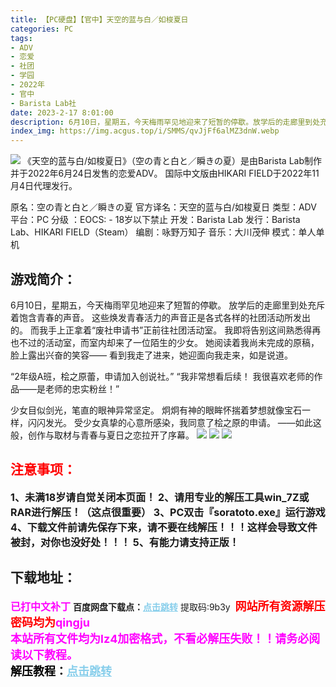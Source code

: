 ```yaml
---
title: 【PC硬盘】【官中】天空的蓝与白／如梭夏日
categories: PC
tags:
- ADV
- 恋爱
- 社团
- 学园
- 2022年
- 官中
- Barista Lab社
date: 2023-2-17 8:01:00
description: 6月10日，星期五，今天梅雨罕见地迎来了短暂的停歇。放学后的走廊里到处充斥着饱含青春的声音。这些焕发青春活力的声音正是各式各样的社团活动所发出的。
index_img: https://img.acgus.top/i/SMMS/qvJjFf6alMZ3dnW.webp
---
```

![](https://img.acgus.top/i/SMMS/qvJjFf6alMZ3dnW.webp)
《天空的蓝与白/如梭夏日》（空の青と白と／瞬きの夏）是由Barista Lab制作并于2022年6月24日发售的恋爱ADV。
国际中文版由HIKARI FIELD于2022年11月4日代理发行。

原名：空の青と白と／瞬きの夏
官方译名：天空的蓝与白/如梭夏日
类型：ADV
平台：PC
分级	：EOCS:	 - 18岁以下禁止
开发：Barista Lab
发行：Barista Lab、HIKARI FIELD（Steam）
编剧：咏野万知子
音乐：大川茂伸
模式：单人单机

## 游戏简介：
6月10日，星期五，今天梅雨罕见地迎来了短暂的停歇。
放学后的走廊里到处充斥着饱含青春的声音。
这些焕发青春活力的声音正是各式各样的社团活动所发出的。
而我手上正拿着“废社申请书”正前往社团活动室。
我即将告别这间熟悉得再也不过的活动室，而室内却来了一位陌生的少女。
她阅读着我尚未完成的原稿，脸上露出兴奋的笑容——
看到我走了进来，她迎面向我走来，如是说道。

“2年级A班，桧之原蕾，申请加入创说社。”
“我非常想看后续！
我很喜欢老师的作品——是老师的忠实粉丝！”

少女目似剑光，笔直的眼神异常坚定。
炯炯有神的眼眸怀揣着梦想就像宝石一样，闪闪发光。
受少女真挚的心意所感染，我同意了桧之原的申请。
——如此这般，创作与取材与青春与夏日之恋拉开了序幕。
![](https://img.acgus.top/i/SMMS/WHmOFI3ajpGT6YC.webp)
![](https://img.acgus.top/i/SMMS/Ol8MDjkZux6CLzv.webp)
![](https://img.acgus.top/i/SMMS/Jq26cr4HXot3kbF.webp)





## <font color=#FF0000 >注意事项：</font>
<font size=3><b>1、未满18岁请自觉关闭本页面！
2、请用专业的解压工具win_7Z或RAR进行解压！（这点很重要）
3、PC双击『soratoto.exe』运行游戏
4、下载文件前请先保存下来，请不要在线解压！！！这样会导致文件被封，对你也没好处！！！
5、有能力请支持正版！</b></font>

## 下载地址：
<font color=#FF00FF size=3><b>已打中文补丁</b></font>
<b>百度网盘下载点：</b><a href="https://pan.baidu.com/s/1rkD7KxOQuDEkAkMk_jpu7w?pwd=9b3y" style="color: #87CEEB;"><b>点击跳转</b></a> 提取码:9b3y
<a style="padding: 0" href="https://post.qingju.org/AD/"><img style="max-width:100%" src="https://img.acgus.top/i/2024/07/478f689b8021d8d499ab43d21acf137a.gif" alt=""></a>
<b><font color=#FF0000 size=4>网站所有资源解压密码均为</b></font><b><font color=#FF00FF size=4>qingju</font><font color=#FF0000 ></font></b><br><b><font color=#FF00FF size=4>本站所有文件均为lz4加密格式，不看必解压失败！！请务必阅读以下教程。</b></font><br><b><font color=#000 size=4>解压教程：</b><a href="https://post.qingju.org/tutorial/000/" style="color: #87CEEB;"><b>点击跳转</b></a>